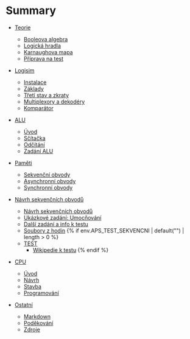 # Summary

- [Teorie]()
  - [Booleova algebra](./10_teorie/01_booleova-algebra.md)
  - [Logická hradla](./10_teorie/02_hradla.md)
  - [Karnaughova mapa](./10_teorie/03_karnaughova-mapa.md)
  - [Příprava na test](./10_teorie/04_teorie-priprava-test.md)

- [Logisim]()
  - [Instalace](./20_logisim/01_logisim-instalace.md)
  - [Základy](./20_logisim/02_logisim-zaklady.md)
  - [Třetí stav a zkraty](./20_logisim/03_stavy.md)
  - [Multiplexory a dekodéry](./20_logisim/04_multiplexory-dekodery.md)
  - [Komparátor](./20_logisim/05_komparator.md)

- [ALU]()
  - [Úvod](./30_alu/01_alu-uvod.md)
  - [Sčítačka](./30_alu/02_alu-scitacka.md)
  - [Odčítání](./30_alu/03_odcitani.md)
  - [Zadání ALU](./30_alu/90_zadani.md)

- [Paměti]()
  - [Sekvenční obvody](./40_pameti/01_sekvencni-obvody.md)
  - [Asynchronní obvody](./40_pameti/02_asynchronni-obvody.md)
  - [Synchronní obvody](./40_pameti/03_synchronni-obvody.md)

- [Návrh sekvenčních obvodů]()
  - [Návrh sekvenčních obvodů](./50_sekvencni/01_navrh-sekvencnich.md)
  - [Ukázkové zadání: Umocňování](./50_sekvencni/10_zadani-exp.md)
  - [Další zadání a info k testu](./50_sekvencni/19_dalsi-zadani-test.md)
  - [Soubory z hodin](./50_sekvencni/20_soubory-z-hodin.md)
{% if env.APS_TEST_SEKVENCNI | default("") | length > 0 %}
  - [TEST](./50_sekvencni/zadani_test/{{env.APS_TEST_SEKVENCNI}}.md)
    - [Wikipedie k testu](./50_sekvencni/zadani_test/{{"wiki"}}.md)
{% endif %}

- [CPU]()
  - [Úvod](./60_cpu/01_cpu-uvod.md)
  - [Návrh](./60_cpu/02_cpu-design.md)
  - [Stavba](./60_cpu/03_cpu-build.md)
  - [Programování](./60_cpu/04_cpu-programming.md)

- [Ostatní]()
  - [Markdown](./90_ostatni/markdown.md)
  - [Poděkování](./90_ostatni/contributors.md)
  - [Zdroje](./90_ostatni/zdroje.md)
